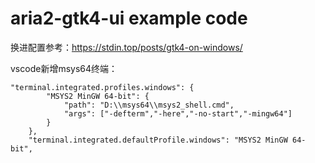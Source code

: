 # aria2-gtk4-ui example code

换进配置参考：https://stdin.top/posts/gtk4-on-windows/

vscode新增msys64终端：
~~~
"terminal.integrated.profiles.windows": {
        "MSYS2 MinGW 64-bit": {
            "path": "D:\\msys64\\msys2_shell.cmd",
            "args": ["-defterm","-here","-no-start","-mingw64"]
        }
    },
    "terminal.integrated.defaultProfile.windows": "MSYS2 MinGW 64-bit",
~~~
